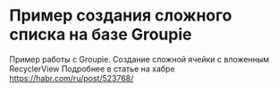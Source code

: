 # Пример создания сложного списка на базе Groupie
Пример работы с Groupie. Создание сложной ячейки с вложенным RecyclerView
Подробнее в статье на хабре https://habr.com/ru/post/523768/
